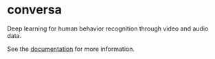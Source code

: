 # conversa
Deep learning for human behavior recognition through video and audio data.

See the [documentation](https://github.com/ShaynAli/conversa/blob/master/doc/cnv_doc.md) for more information.
